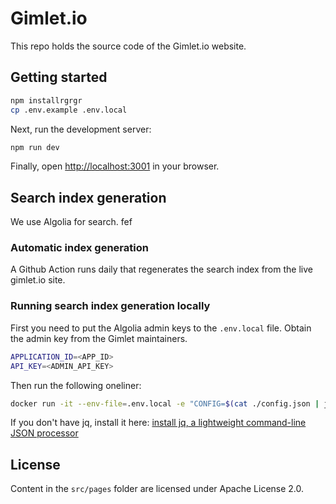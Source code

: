 # Gimlet.io

This repo holds the source code of the Gimlet.io website.

## Getting started

```bash
npm installrgrgr
cp .env.example .env.local
```

Next, run the development server:

```bash
npm run dev
```

Finally, open [http://localhost:3001](http://localhost:3001) in your browser.

## Search index generation

We use Algolia for search.
fef
### Automatic index generation

A Github Action runs daily that regenerates the search index from the live gimlet.io site.

### Running search index generation locally

First you need to put the Algolia admin keys to the `.env.local` file.
Obtain the admin key from the Gimlet maintainers.

```bash
APPLICATION_ID=<APP_ID>
API_KEY=<ADMIN_API_KEY>
```

Then run the following oneliner:

```bash
docker run -it --env-file=.env.local -e "CONFIG=$(cat ./config.json | jq -r tostring)" algolia/docsearch-scraper
```

If you don't have jq, install it here: [install jq, a lightweight command-line JSON processor](https://github.com/stedolan/jq/wiki/Installation)

## License

Content in the `src/pages` folder are licensed under Apache License 2.0.
